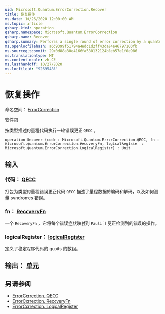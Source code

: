 ```yaml
---
uid: Microsoft.Quantum.ErrorCorrection.Recover
title: 恢复操作
ms.date: 10/26/2020 12:00:00 AM
ms.topic: article
qsharp.kind: operation
qsharp.namespace: Microsoft.Quantum.ErrorCorrection
qsharp.name: Recover
qsharp.summary: Performs a single round of error correction by a quantum code described by a `QECC` type.
ms.openlocfilehash: a659399f51794a4edc1d2ff43da84e46797103fb
ms.sourcegitcommit: 29e0d88a30e4166fa580132124b0eb57e1f0e986
ms.translationtype: MT
ms.contentlocale: zh-CN
ms.lasthandoff: 10/27/2020
ms.locfileid: "92695488"
---
```

# <a name="recover-operation"></a>恢复操作

命名空间： [ErrorCorrection](xref:Microsoft.Quantum.ErrorCorrection)

软件包 [](https://nuget.org/packages/)


按类型描述的量程代码执行一轮错误更正 `QECC` 。

```qsharp
operation Recover (code : Microsoft.Quantum.ErrorCorrection.QECC, fn : Microsoft.Quantum.ErrorCorrection.RecoveryFn, logicalRegister : Microsoft.Quantum.ErrorCorrection.LogicalRegister) : Unit
```


## <a name="input"></a>输入

### <a name="code--qecc"></a>代码： [QECC](xref:Microsoft.Quantum.ErrorCorrection.QECC)

打包为类型的量程错误更正代码 `QECC` 描述了量程数据的编码和解码，以及如何测量 syndromes 错误。


### <a name="fn--recoveryfn"></a>fn： [RecoveryFn](xref:Microsoft.Quantum.ErrorCorrection.RecoveryFn)

一个 `RecoveryFn` ，它将每个错误症状映射到 `Pauli[]` 更正检测到的错误的操作。


### <a name="logicalregister--logicalregister"></a>logicalRegister： [logicalRegister](xref:Microsoft.Quantum.ErrorCorrection.LogicalRegister)

定义了稳定程序代码的 qubits 的数组。



## <a name="output--unit"></a>输出： [单元](xref:microsoft.quantum.lang-ref.unit)



## <a name="see-also"></a>另请参阅

- [ErrorCorrection. QECC](xref:Microsoft.Quantum.ErrorCorrection.QECC)
- [ErrorCorrection. RecoveryFn](xref:Microsoft.Quantum.ErrorCorrection.RecoveryFn)
- [ErrorCorrection. LogicalRegister](xref:Microsoft.Quantum.ErrorCorrection.LogicalRegister)